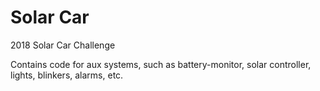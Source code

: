 # Solar Car
2018 Solar Car Challenge

Contains code for aux systems, such as battery-monitor, solar controller, lights, blinkers, alarms, etc.
